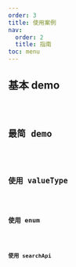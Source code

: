 ```yaml
---
order: 3
title: 使用案例
nav:
  order: 2
  title: 指南
toc: menu
---
```


## 基本 demo

<code src='./demo/basic.jsx' />

## 最简 demo

<code src='./demo/simplest.jsx' />

## 使用 valueType

<code src='./demo/valueType.jsx' />

## 使用 enum

<code src='./demo/enum.jsx' />

## 使用 searchApi

<code src='./demo/searchApi.jsx' />
